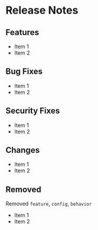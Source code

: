 # Release Notes

## Features

- Item 1
- Item 2

## Bug Fixes

- Item 1
- Item 2

## Security Fixes

- Item 1
- Item 2

## Changes

- Item 1
- Item 2

## Removed 
Removed `feature`, `config`, `behavior`

- Item 1
- Item 2
